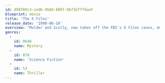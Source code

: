 ```yaml
---
id: d98f89c3-cedb-458d-886f-8b71bfff6aaf
blueprint: movie
title: 'The X Files'
release_date: '1998-06-19'
overview: "Mulder and Scully, now taken off the FBI's X Files cases, must find a way to fight the shadowy elements of the government to find out the truth about a conspiracy that might mean the alien colonization of Earth."
genres:
  -
    id: 9648
    name: Mystery
  -
    id: 878
    name: 'Science Fiction'
  -
    id: 53
    name: Thriller
---
```

